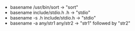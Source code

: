 * basename /usr/bin/sort          -> "sort"
* basename include/stdio.h .h     -> "stdio"
* basename -s .h include/stdio.h  -> "stdio"
* basename -a any/str1 any/str2   -> "str1" followed by "str2"
